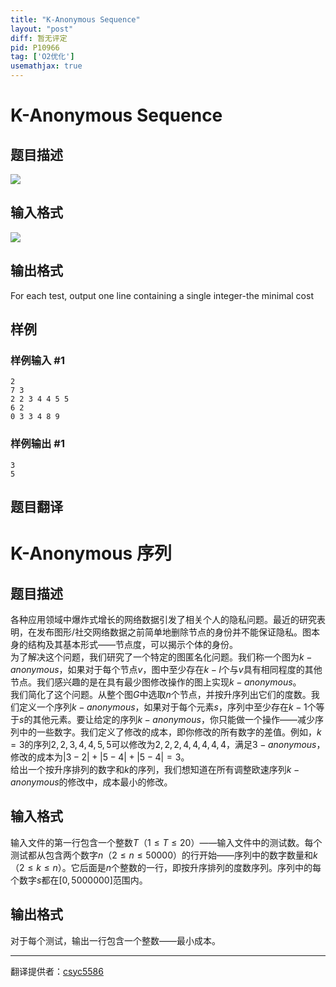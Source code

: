 ```yaml
---
title: "K-Anonymous Sequence"
layout: "post"
diff: 暂无评定
pid: P10966
tag: ['O2优化']
usemathjax: true
---
```


# K-Anonymous Sequence
## 题目描述

![](https://cdn.luogu.com.cn/upload/image_hosting/orua22pd.png)
## 输入格式

![](https://cdn.luogu.com.cn/upload/image_hosting/lbo5vs9c.png)
## 输出格式

For each test, output one line containing a single integer-the minimal cost
## 样例

### 样例输入 #1
```
2
7 3
2 2 3 4 4 5 5
6 2
0 3 3 4 8 9
```
### 样例输出 #1
```
3
5
```
## 题目翻译

# K-Anonymous 序列

## 题目描述
各种应用领域中爆炸式增长的网络数据引发了相关个人的隐私问题。最近的研究表明，在发布图形/社交网络数据之前简单地删除节点的身份并不能保证隐私。图本身的结构及其基本形式——节点度，可以揭示个体的身份。  
为了解决这个问题，我们研究了一个特定的图匿名化问题。我们称一个图为$k-anonymous$，如果对于每个节点$v$，图中至少存在$k-l$个与$v$具有相同程度的其他节点。我们感兴趣的是在具有最少图修改操作的图上实现$k-anonymous$。  
我们简化了这个问题。从整个图$G$中选取$n$个节点，并按升序列出它们的度数。我们定义一个序列$k-anonymous$，如果对于每个元素$s$，序列中至少存在$k-1$个等于$s$的其他元素。要让给定的序列$k-anonymous$，你只能做一个操作——减少序列中的一些数字。我们定义了修改的成本，即你修改的所有数字的差值。例如，$k=3$的序列$2,2,3,4,4,5,5$可以修改为$2,2,2,4,4,4,4,4$，满足$3-anonymous$，修改的成本为$|3-2|+|5-4|+|5-4|=3$。  
给出一个按升序排列的数字和$k$的序列，我们想知道在所有调整欧速序列$k-anonymous$的修改中，成本最小的修改。

## 输入格式
输入文件的第一行包含一个整数$T$$（1≤T≤20）$——输入文件中的测试数。每个测试都从包含两个数字$n$$（2≤n≤50000）$的行开始——序列中的数字数量和$k$$（2≤k≤n）$。它后面是$n$个整数的一行，即按升序排列的度数序列。序列中的每个数字$s$都在$[0,5000000]$范围内。


## 输出格式
对于每个测试，输出一行包含一个整数——最小成本。

---
翻译提供者：[csyc5586](https://www.luogu.com/user/668156)
